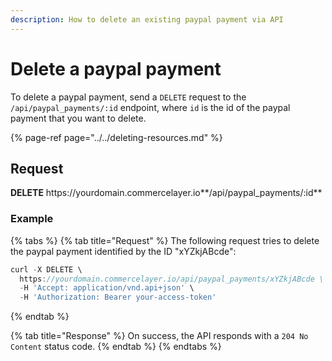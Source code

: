```yaml
---
description: How to delete an existing paypal payment via API
---
```


# Delete a paypal payment

To delete a paypal payment, send a `DELETE` request to the `/api/paypal_payments/:id` endpoint, where `id` is the id of the paypal payment that you want to delete.

{% page-ref page="../../deleting-resources.md" %}

## Request

**DELETE** https://<i></i>yourdomain.commercelayer.io**/api/paypal_payments/:id**

### Example

{% tabs %}
{% tab title="Request" %}
The following request tries to delete the paypal payment identified by the ID "xYZkjABcde":

```javascript
curl -X DELETE \
  https://yourdomain.commercelayer.io/api/paypal_payments/xYZkjABcde \
  -H 'Accept: application/vnd.api+json' \
  -H 'Authorization: Bearer your-access-token'
```
{% endtab %}

{% tab title="Response" %}
On success, the API responds with a `204 No Content` status code.
{% endtab %}
{% endtabs %}
